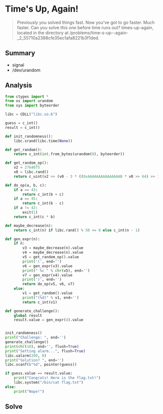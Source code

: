 # Time's Up, Again!
> Previously you solved things fast. Now you've got to go faster. Much faster. Can you solve *this one* before time runs out? times-up-again, located in the directory at /problems/time-s-up--again-_2_55710a2388cfe35ec1afa8221b3f1ded.

## Summary
* signal
* /dev/urandom

## Analysis
``` python
from ctypes import *
from os import urandom
from sys import byteorder

libc = CDLL("libc.so.6")

guess = c_int()
result = c_int()

def init_randomness():
    libc.srand(libc.time(None))

def get_random():
    return c_int(int.from_bytes(urandom(8), byteorder))

def get_random_op():
    v2 = 2764075
    v0 = libc.rand()
    return c_uint(v2 >> (v0 - 3 * ((0xAAAAAAAAAAAAAAAB * v0 >> 64) >> 1)) * 8 & 0xff)

def do_op(a, b, c):
    if a == 43:
        return c_int(b + c)
    if a == 45:
        return c_int(b - c)
    if a != 42:
        exit(1)
    return c_int(c * b)

def maybe_decrease(n):
    return c_int(n) if libc.rand() % 50 <= 0 else c_int(n - 1)

def gen_expr(n):
    if n:
        v3 = maybe_decrease(n).value
        v4 = maybe_decrease(n).value
        v5 = get_random_op().value
        print('(', end='')
        v6 = gen_expr(v3).value
        print(" %c " % chr(v5), end='')
        v7 = gen_expr(v4).value
        print(')', end='')
        return do_op(v5, v6, v7)
    else:
        v1 = get_random().value
        print("(%d)" % v1, end='')
        return c_int(v1)

def generate_challenge():
    global result
    result.value = gen_expr(4).value


init_randomness()
print("Challenge: ", end='')
generate_challenge()
print(chr(10), end='', flush=True)
print("Setting alarm...", flush=True)
libc.ualarm(200, 0)
print("Solution? ", end='')
libc.scanf(b"%d", pointer(guess))

if guess.value == result.value:
    print("Congrats! Here is the flag.txt!")
    libc.system("/bin/cat flag.txt")
else:
    print("Nope!")
```

## Solve
